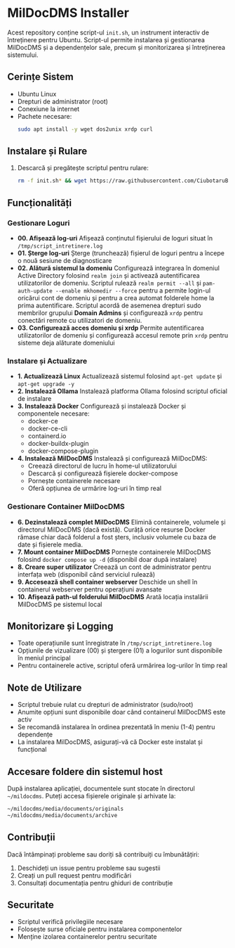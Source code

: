 # MilDocDMS Installer

Acest repository conține script-ul `init.sh`, un instrument interactiv de întreținere pentru Ubuntu. Script-ul permite instalarea și gestionarea MilDocDMS și a dependențelor sale, precum și monitorizarea și întreținerea sistemului.

## Cerințe Sistem
- Ubuntu Linux
- Drepturi de administrator (root)
- Conexiune la internet
- Pachete necesare:
  ```bash
  sudo apt install -y wget dos2unix xrdp curl
  ```

## Instalare și Rulare

1. Descarcă și pregătește scriptul pentru rulare:
   ```bash
   rm -f init.sh* && wget https://raw.githubusercontent.com/CiubotaruBogdan/dms/main/init.sh && dos2unix init.sh && chmod +x init.sh && sudo ./init.sh
   ```

## Funcționalități

### Gestionare Loguri
- **00. Afișează log-uri**
  Afișează conținutul fișierului de loguri situat în `/tmp/script_intretinere.log`
- **01. Șterge log-uri**
  Șterge (trunchează) fișierul de loguri pentru a începe o nouă sesiune de diagnosticare
- **02. Alătură sistemul la domeniu**
  Configurează integrarea în domeniul Active Directory folosind `realm join` și
  activează autentificarea utilizatorilor de domeniu. Scriptul rulează
  `realm permit --all` și `pam-auth-update --enable mkhomedir --force` pentru a
  permite login-ul oricărui cont de domeniu și pentru a crea automat folderele
  home la prima autentificare. Scriptul acordă de asemenea drepturi sudo
  membrilor grupului **Domain Admins** și configurează `xrdp` pentru conectări
  remote cu utilizatori de domeniu.
- **03. Configurează acces domeniu și xrdp**
  Permite autentificarea utilizatorilor de domeniu și configurează accesul
  remote prin `xrdp` pentru sisteme deja alăturate domeniului


### Instalare și Actualizare
- **1. Actualizează Linux**
  Actualizează sistemul folosind `apt-get update` și `apt-get upgrade -y`
- **2. Instalează Ollama**
  Instalează platforma Ollama folosind scriptul oficial de instalare
- **3. Instalează Docker**
  Configurează și instalează Docker și componentele necesare:
  - docker-ce
  - docker-ce-cli
  - containerd.io
  - docker-buildx-plugin
  - docker-compose-plugin
- **4. Instalează MilDocDMS**
  Instalează și configurează MilDocDMS:
  - Creează directorul de lucru în home-ul utilizatorului
  - Descarcă și configurează fișierele docker-compose
  - Pornește containerele necesare
  - Oferă opțiunea de urmărire log-uri în timp real

### Gestionare Container MilDocDMS
- **6. Dezinstalează complet MilDocDMS**
  Elimină containerele, volumele și directorul MilDocDMS (dacă există). Curăță orice resurse Docker rămase chiar dacă folderul a fost șters, inclusiv volumele cu baza de date și fișierele media.
- **7. Mount container MilDocDMS**
  Pornește containerele MilDocDMS folosind `docker compose up -d` (disponibil doar după instalare)
- **8. Creare super utilizator**
  Creează un cont de administrator pentru interfața web (disponibil când serviciul rulează)
- **9. Accesează shell container webserver**
  Deschide un shell în containerul webserver pentru operațiuni avansate
- **10. Afișează path-ul folderului MilDocDMS**
  Arată locația instalării MilDocDMS pe sistemul local

## Monitorizare și Logging

- Toate operațiunile sunt înregistrate în `/tmp/script_intretinere.log`
- Opțiunile de vizualizare (00) și ștergere (01) a logurilor sunt disponibile în meniul principal
- Pentru containerele active, scriptul oferă urmărirea log-urilor în timp real

## Note de Utilizare

- Scriptul trebuie rulat cu drepturi de administrator (sudo/root)
- Anumite opțiuni sunt disponibile doar când containerul MilDocDMS este activ
- Se recomandă instalarea în ordinea prezentată în meniu (1-4) pentru dependențe
- La instalarea MilDocDMS, asigurați-vă că Docker este instalat și funcțional

## Accesare foldere din sistemul host

După instalarea aplicației, documentele sunt stocate în directorul `~/mildocdms`. Puteți accesa fișierele originale și arhivate la:

```bash
~/mildocdms/media/documents/originals
~/mildocdms/media/documents/archive
```


## Contribuții

Dacă întâmpinați probleme sau doriți să contribuiți cu îmbunătățiri:
1. Deschideți un issue pentru probleme sau sugestii
2. Creați un pull request pentru modificări
3. Consultați documentația pentru ghiduri de contribuție

## Securitate

- Scriptul verifică privilegiile necesare
- Folosește surse oficiale pentru instalarea componentelor
- Menține izolarea containerelor pentru securitate
